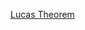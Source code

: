 [Lucas Theorem](https://github.com/Rishikeshrajrxl/NeoAlgo/blob/rishikeshrajrxl/Python/math/Lucas%20Theorem.py)
